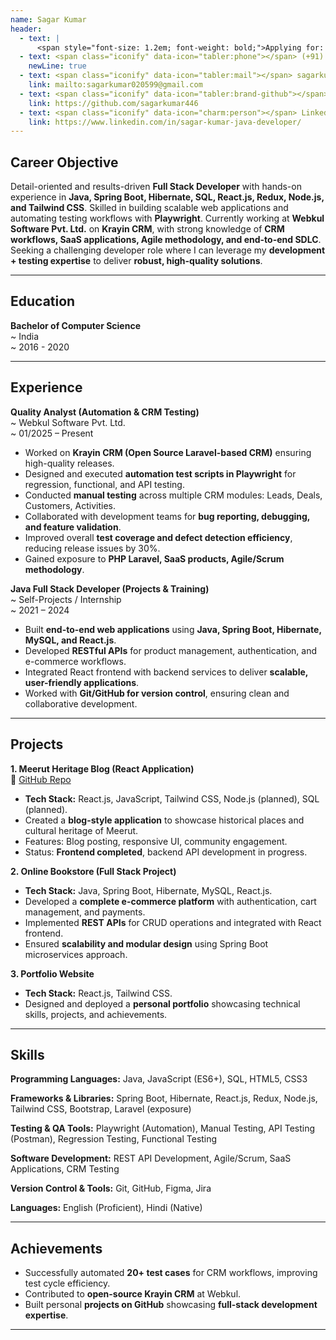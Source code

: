 ```yaml
---
name: Sagar Kumar
header:
  - text: |
      <span style="font-size: 1.2em; font-weight: bold;">Applying for: Full Stack Developer</span>
  - text: <span class="iconify" data-icon="tabler:phone"></span> (+91) 8430296626
    newLine: true
  - text: <span class="iconify" data-icon="tabler:mail"></span> sagarkumar020599@gmail.com
    link: mailto:sagarkumar020599@gmail.com
  - text: <span class="iconify" data-icon="tabler:brand-github"></span> sagarkumar446
    link: https://github.com/sagarkumar446
  - text: <span class="iconify" data-icon="charm:person"></span> LinkedIn
    link: https://www.linkedin.com/in/sagar-kumar-java-developer/
---
```


## Career Objective
Detail-oriented and results-driven **Full Stack Developer** with hands-on experience in **Java, Spring Boot, Hibernate, SQL, React.js, Redux, Node.js, and Tailwind CSS**. Skilled in building scalable web applications and automating testing workflows with **Playwright**. Currently working at **Webkul Software Pvt. Ltd.** on **Krayin CRM**, with strong knowledge of **CRM workflows, SaaS applications, Agile methodology, and end-to-end SDLC**. Seeking a challenging developer role where I can leverage my **development + testing expertise** to deliver **robust, high-quality solutions**.

---

## Education

**Bachelor of Computer Science**  
  ~ India  
  ~ 2016 - 2020  

---

## Experience

**Quality Analyst (Automation & CRM Testing)**  
  ~ Webkul Software Pvt. Ltd.  
  ~ 01/2025 – Present  

- Worked on **Krayin CRM (Open Source Laravel-based CRM)** ensuring high-quality releases.  
- Designed and executed **automation test scripts in Playwright** for regression, functional, and API testing.  
- Conducted **manual testing** across multiple CRM modules: Leads, Deals, Customers, Activities.  
- Collaborated with development teams for **bug reporting, debugging, and feature validation**.  
- Improved overall **test coverage and defect detection efficiency**, reducing release issues by 30%.  
- Gained exposure to **PHP Laravel, SaaS products, Agile/Scrum methodology**.  

**Java Full Stack Developer (Projects & Training)**  
  ~ Self-Projects / Internship  
  ~ 2021 – 2024  

- Built **end-to-end web applications** using **Java, Spring Boot, Hibernate, MySQL, and React.js**.  
- Developed **RESTful APIs** for product management, authentication, and e-commerce workflows.  
- Integrated React frontend with backend services to deliver **scalable, user-friendly applications**.  
- Worked with **Git/GitHub for version control**, ensuring clean and collaborative development.  

---

## Projects

**1. Meerut Heritage Blog (React Application)**  
🔗 [GitHub Repo](https://github.com/sagarkumar446/meerut-haritage)  
- **Tech Stack:** React.js, JavaScript, Tailwind CSS, Node.js (planned), SQL (planned).  
- Created a **blog-style application** to showcase historical places and cultural heritage of Meerut.  
- Features: Blog posting, responsive UI, community engagement.  
- Status: **Frontend completed**, backend API development in progress.  

**2. Online Bookstore (Full Stack Project)**  
- **Tech Stack:** Java, Spring Boot, Hibernate, MySQL, React.js.  
- Developed a **complete e-commerce platform** with authentication, cart management, and payments.  
- Implemented **REST APIs** for CRUD operations and integrated with React frontend.  
- Ensured **scalability and modular design** using Spring Boot microservices approach.  

**3. Portfolio Website**  
- **Tech Stack:** React.js, Tailwind CSS.  
- Designed and deployed a **personal portfolio** showcasing technical skills, projects, and achievements.  

---

## Skills

**Programming Languages:** <span class="iconify" data-icon="logos:java" data-inline="false"></span> Java, <span class="iconify" data-icon="vscode-icons:file-type-js-official"></span> JavaScript (ES6+), SQL, HTML5, CSS3  

**Frameworks & Libraries:** Spring Boot, Hibernate, React.js, Redux, Node.js, Tailwind CSS, Bootstrap, Laravel (exposure)  

**Testing & QA Tools:** Playwright (Automation), Manual Testing, API Testing (Postman), Regression Testing, Functional Testing  

**Software Development:** REST API Development, Agile/Scrum, SaaS Applications, CRM Testing  

**Version Control & Tools:** Git, GitHub, Figma, Jira  

**Languages:** English (Proficient), Hindi (Native)  

---

## Achievements
- Successfully automated **20+ test cases** for CRM workflows, improving test cycle efficiency.  
- Contributed to **open-source Krayin CRM** at Webkul.  
- Built personal **projects on GitHub** showcasing **full-stack development expertise**.  

---

